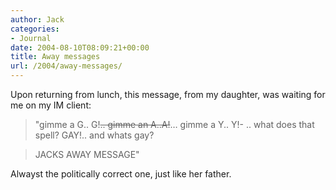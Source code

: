 ```yaml
---
author: Jack
categories:
- Journal
date: 2004-08-10T08:09:21+00:00
title: Away messages
url: /2004/away-messages/
---
```


Upon returning from lunch, this message, from my daughter, was waiting for me on my IM client:

> 
> 
> "gimme a G.. G!<del>.. gimme an A..A!</del>&#8230; gimme a Y.. Y!- .. what does that spell? GAY!.. and whats gay?
  
> 
  
> JACKS AWAY MESSAGE"
> 
> 

Alwayst the politically correct one, just like her father.